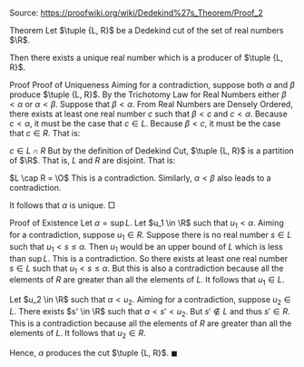 # 

Source: https://proofwiki.org/wiki/Dedekind%27s_Theorem/Proof_2



Theorem
Let $\tuple {L, R}$ be a Dedekind cut of the set of real numbers $\R$.

Then there exists a unique real number which is a producer of $\tuple {L, R}$.


Proof
Proof of Uniqueness
Aiming for a contradiction, suppose both $\alpha$ and $\beta$ produce $\tuple {L, R}$.
By the Trichotomy Law for Real Numbers either $\beta < \alpha$ or $\alpha < \beta$.
Suppose that $\beta < \alpha$.
From Real Numbers are Densely Ordered, there exists at least one real number $c$ such that $\beta < c$ and $c < \alpha$.
Because $c < \alpha$, it must be the case that $c \in L$.
Because $\beta < c$, it must be the case that $c \in R$.
That is:

$c \in L \cap R$
But by the definition of Dedekind Cut, $\tuple {L, R}$ is a partition of $\R$.
That is, $L$ and $R$ are disjoint.
That is:

$L \cap R = \O$
This is a contradiction.
Similarly, $\alpha < \beta$ also leads to a contradiction.

It follows that $\alpha$ is unique.
$\Box$


Proof of Existence
Let $\alpha = \sup L$.
Let $u_1 \in \R$ such that $u_1 < \alpha$.
Aiming for a contradiction, suppose $u_1 \in R$.
Suppose there is no real number $s \in L$ such that $u_1 < s \le \alpha$.
Then $u_1$ would be an upper bound of $L$ which is less than $\sup {L}$.
This is a contradiction.
So there exists at least one real number $s \in L$ such that $u_1 < s \le \alpha$.
But this is also a contradiction because all the elements of $R$ are greater than all the elements of $L$.
It follows that $u_1 \in L$.

Let $u_2 \in \R$ such that $\alpha < u_2$.
Aiming for a contradiction, suppose $u_2 \in L$.
There exists $s' \in \R$ such that $\alpha < s' < u_2$.
But $s' \notin L$ and thus $s' \in R$.
This is a contradiction because all the elements of $R$ are greater than all the elements of $L$.
It follows that $u_2 \in R$.

Hence, $\alpha$ produces the cut $\tuple {L, R}$.
$\blacksquare$





